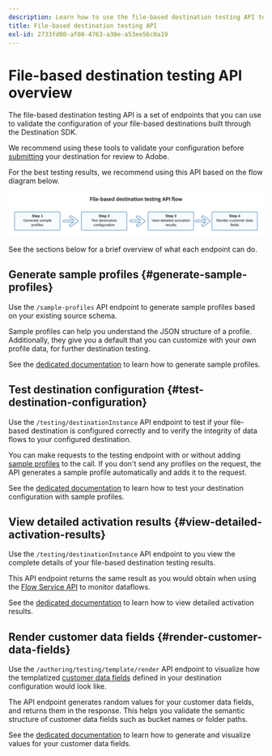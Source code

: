 ```yaml
---
description: Learn how to use the file-based destination testing API to validate the configuration of your file-based destinations built through the Destination SDK.
title: File-based destination testing API
exl-id: 2733fd00-af08-4763-a30e-a53ee56c0a19
---
```


# File-based destination testing API overview

The file-based destination testing API is a set of endpoints that you can use to validate the configuration of your file-based destinations built through the Destination SDK.

We recommend using these tools to validate your configuration before [submitting](../../guides/submit-destination.md) your destination for review to Adobe.

For the best testing results, we recommend using this API based on the flow diagram below.

![Diagram showing the recommended destination testing flow](../../assets/testing-api/batch-destinations/file-based-testing-flow.png)

See the sections below for a brief overview of what each endpoint can do.

## Generate sample profiles {#generate-sample-profiles}

Use the `/sample-profiles` API endpoint to generate sample profiles based on your existing source schema.

Sample profiles can help you understand the JSON structure of a profile. Additionally, they give you a default that you can customize with your own profile data, for further destination testing.

See the [dedicated documentation](file-based-sample-profile-generation-api.md) to learn how to generate sample profiles.

## Test destination configuration {#test-destination-configuration}

Use the `/testing/destinationInstance` API endpoint to test if your file-based destination is configured correctly and to verify the integrity of data flows to your configured destination.

You can make requests to the testing endpoint with or without adding [sample profiles](file-based-sample-profile-generation-api.md) to the call. If you don't send any profiles on the request, the API generates a sample profile automatically and adds it to the request.

See the [dedicated documentation](file-based-destination-testing-api.md) to learn how to test your destination configuration with sample profiles.

## View detailed activation results {#view-detailed-activation-results}

Use the `/testing/destinationInstance` API endpoint to you view the complete details of your file-based destination testing results.

This API endpoint returns the same result as you would obtain when using the [Flow Service API](../../../api/update-destination-dataflows.md) to monitor dataflows.

See the [dedicated documentation](file-based-destination-results-api.md) to learn how to view detailed activation results.

## Render customer data fields {#render-customer-data-fields}

Use the `/authoring/testing/template/render` API endpoint to visualize how the templatized [customer data fields](../../functionality/destination-configuration/customer-data-fields.md) defined in your destination configuration would look like.

The API endpoint generates random values for your customer data fields, and returns them in the response. This helps you validate the semantic structure of customer data fields such as bucket names or folder paths.

See the [dedicated documentation](file-based-render-template-api.md) to learn how to generate and visualize values for your customer data fields.
